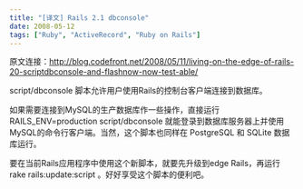 ```yaml
---
title: "[译文] Rails 2.1 dbconsole"
date: 2008-05-12
tags: ["Ruby", "ActiveRecord", "Ruby on Rails"]
---
```

原文连接：http://blog.codefront.net/2008/05/11/living-on-the-edge-of-rails-20-scriptdbconsole-and-flashnow-now-test-able/

script/dbconsole 脚本允许用户使用Rails的控制台客户端连接到数据库。

如果需要连接到MySQL的生产数据库作一些操作，直接运行 RAILS_ENV=production script/dbconsole 就能登录到数据库服务器上并使用MySQL的命令行客户端。当然，这个脚本也同样在 PostgreSQL 和 SQLite 数据库运行。

要在当前Rails应用程序中使用这个新脚本，就要先升级到edge Rails，再运行 rake rails:update:script 。好好享受这个脚本的便利吧。
